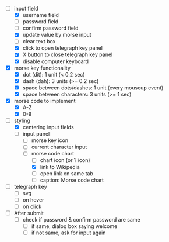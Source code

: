 - [ ] input field
  - [x] username field
  - [ ] password field
  - [ ] confirm password field
  - [x] update value by morse input
  - [ ] clear text box
  - [x] click to open telegraph key panel
  - [x] X button to close telegraph key panel
  - [x] disable computer keyboard

- [x] morse key functionality
  - [x] dot (dit): 1 unit (< 0.2 sec)
  - [x] dash (dah): 3 units (>= 0.2 sec)
  - [x] space between dots/dashes: 1 unit (every mouseup event)
  - [x] space between characters: 3 units (>= 1 sec)

- [x] morse code to implement
  - [x] A-Z
  - [x] 0-9

- [ ] styling
  - [x] centering input fields
  - [ ] input panel
    - [ ] morse key icon
    - [ ] current character input
    - [ ] morse code chart
      - [ ] chart icon (or ? icon)
      - [x] link to Wikipedia
      - [ ] open link on same tab
      - [ ] caption: Morse code chart

- [ ] telegraph key
  - [ ] svg
  - [ ] on hover
  - [ ] on click

- [ ] After submit
  - [ ] check if password & confirm password are same
    - [ ] if same, dialog box saying welcome
    - [ ] if not same, ask for input again